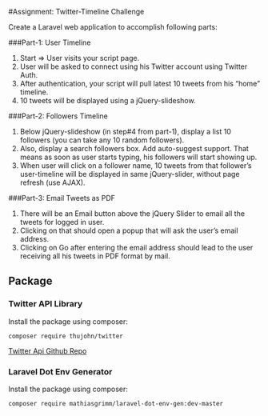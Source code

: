 #Assignment: Twitter-Timeline Challenge

Create a Laravel web application to accomplish following parts:

###Part-1: User Timeline

   1. Start => User visits your script page.
   2. User will be asked to connect using his Twitter account using Twitter Auth.
   3. After authentication, your script will pull latest 10 tweets from his “home” timeline.
   4. 10 tweets will be displayed using a jQuery-slideshow.

###Part-2: Followers Timeline

   1. Below jQuery-slideshow (in step#4 from part-1), display a list 10 followers (you can take any 10 random followers).
   2. Also, display a search followers box. Add auto-suggest support. That means as soon as user starts typing, his followers will start showing up.
   3. When user will click on a follower name, 10 tweets from that follower’s user-timeline will be displayed in same jQuery-slider, without page refresh (use AJAX).

###Part-3: Email Tweets as PDF

   1. There will be an Email button above the jQuery Slider to email all the tweets for logged in user.
   2. Clicking on that should open a popup that will ask the user’s email address.
   3. Clicking on Go after entering the email address should lead to the user receiving all his tweets in PDF format by mail.


## Package
### Twitter API Library
Install the package using composer:
```
composer require thujohn/twitter
```

[Twitter Api Github Repo](https://github.com/thujohn/twitter)


### Laravel Dot Env Generator
Install the package using composer:
```
composer require mathiasgrimm/laravel-dot-env-gen:dev-master
```
